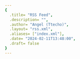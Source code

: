 ```yaml
---
{
  .title= "RSS Feed",
  .description= "",
  .author= "Angel (Ttecho)",
  .layout= "rss.xml",
  .aliases= ["index.xml"],
  .date= "2024-02-11T13:48:00",
  .draft= false
}
---
```

